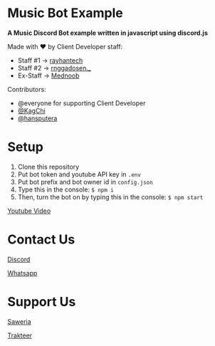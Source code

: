 # Music Bot Example

  **A Music Discord Bot example written in javascript using discord.js**
  
  Made with ♥ by Client Developer staff: 
  - Staff #1 -> [rayhantech](https://github.com/rayhantech)
  - Staff #2 -> [rnggadosen._](https://github.com/RanggaGultom)
  - Ex-Staff -> [Mednoob](https://github.com/Mednoob)
  
  Contributors:
  - @everyone for supporting Client Developer
  - [@KagChi](https://github.com/KagChi/)
  - [@hansputera](https://github.com/hansputera/)
  
# Setup
  1. Clone this repository
  2. Put bot token and youtube API key in `.env`
  3. Put bot prefix and bot owner id in `config.json`
  4. Type this in the console: `$ npm i`
  5. Then, turn the bot on by typing this in the console: `$ npm start`
  
  [Youtube Video](https://youtu.be/rigmqMtWfzM)
  
# Contact Us
 [Discord](https://clidev.my.id/discord)
 
 [Whatsapp](https://chat.whatsapp.com/FRbJk3AIMwL2pKe95IrBwX)
 
# Support Us
[Saweria](https://clidev.my.id/donate/saweria)

[Trakteer](https://clidev.my.id/donate/trakteer)
